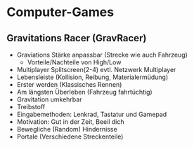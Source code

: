 # Computer-Games
## Gravitations Racer (GravRacer)
- Graviations Stärke anpassbar (Strecke wie auch Fahrzeug)
  - Vorteile/Nachteile von High/Low
- Multiplayer Splitscreen(2-4) evtl. Netzwerk Multiplayer
- Lebensleiste (Kollision, Reibung, Materialermüdung)
- Erster werden (Klassisches Rennen)
- Am längsten Überleben (Fahrzeug fahrtüchtig)
- Gravitation umkehrbar
- Treibstoff
- Eingabemethoden: Lenkrad, Tastatur und Gamepad
- Motivation: Gut in der Zeit, Beeil dich
- Bewegliche (Random) Hindernisse
- Portale (Verschiedene Streckenteile)